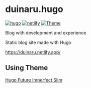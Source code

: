 # duinaru.hugo
[![hugo](https://img.shields.io/badge/tool-hugo-blue)](https://gohugo.io/)
[![netlify](https://img.shields.io/badge/CI/CD-netlify-green)](https://www.netlify.com/)
[![Theme](https://img.shields.io/badge/theme-Hugo%20Future%20Imperfect%20Slim-silver)](https://github.com/pacollins/hugo-future-imperfect-slim)

Blog with development and experience

Static blog site made with Hugo

https://duinaru.netlify.app/

## Using Theme
[Hugo Future Imperfect Slim](https://github.com/pacollins/hugo-future-imperfect-slim)
